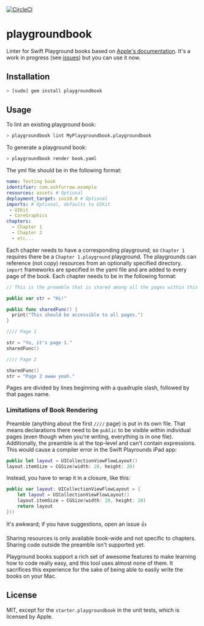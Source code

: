 [![CircleCI](https://circleci.com/gh/ashfurrow/playground-book-lint.svg?style=svg)](https://circleci.com/gh/ashfurrow/playground-book-lint)

# playgroundbook

Linter for Swift Playground books based on [Apple's documentation](https://developer.apple.com/library/prerelease/content/documentation/Xcode/Conceptual/swift_playgrounds_doc_format/index.html#//apple_ref/doc/uid/TP40017343-CH47-SW4). It's a work in progress (see [issues](https://github.com/ashfurrow/playground-book-lint/issues)) but you can use it now.

## Installation

```sh
> [sudo] gem install playgroundbook
```

## Usage

To lint an existing playground book:

```sh
> playgroundbook lint MyPlaygroundbook.playgroundbook
```

To generate a playground book:

```sh
> playgroundbook render book.yaml
```

The yml file should be in the following format:

```yaml
name: Testing book
identifier: com.ashfurrow.example
resources: assets # Optional
deployment_target: ios10.0 # Optional
imports: # Optional, defaults to UIKit 
 - UIKit
 - CoreGraphics
chapters:
  - Chapter 1
  - Chapter 2
  - etc...
```

Each chapter needs to have a corresponding playground; so `Chapter 1` requires there be a `Chapter 1.playground` playground. The playgrounds can reference (not copy) resources from an optionally specified directory. `import` frameworks are specified in the yaml file and are added to every page of the book. Each chapter needs to be in the following format:

```swift
// This is the preamble that is shared among all the pages within this chapter.

public var str = "Hi!"

public func sharedFunc() {
  print("This should be accessible to all pages.")
}

//// Page 1

str = "Yo, it's page 1."
sharedFunc()

//// Page 2

sharedFunc()
str = "Page 2 awww yeah."
```

Pages are divided by lines beginning with a quadruple slash, followed by that pages name.

### Limitations of Book Rendering

Preamble (anything about the first `////` page) is put in its own file. That means declarations there need to be `public` to be visible within individual pages (even though when you're writing, everything is in one file). Additionally, the preamble is at the top-level and can't contain expressions. This would cause a compiler error in the Swift Playrounds iPad app:

```swift
public let layout = UICollectionViewFlowLayout()
layout.itemSize = CGSize(width: 20, height: 20)
```

Instead, you have to wrap it in a closure, like this:

```swift
public var layout: UICollectionViewFlowLayout = {
    let layout = UICollectionViewFlowLayout()
    layout.itemSize = CGSize(width: 20, height: 20)
    return layout
}()
```

It's awkward; if you have suggestions, open an issue :+1: 

Sharing resources is only available book-wide and not specific to chapters. Sharing code outside the preamble isn't supported yet.

Playground books support a rich set of awesome features to make learning how to code really easy, and this tool uses almost none of them. It sacrifices this experience for the sake of being able to easily write the books on your Mac.

## License

MIT, except for the `starter.playgroundbook` in the unit tests, which is licensed by Apple.
